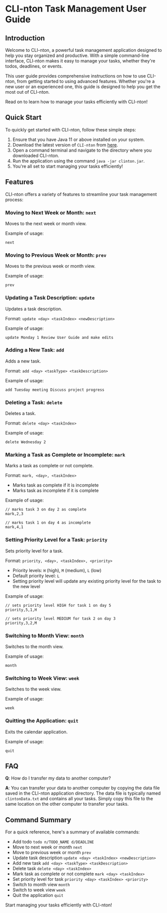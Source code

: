 # CLI-nton Task Management User Guide

## Introduction

Welcome to CLI-nton, a powerful task management application designed to help you stay organized and productive. With a simple command-line interface, CLI-nton makes it easy to manage your tasks, whether they're todos, deadlines, or events.

This user guide provides comprehensive instructions on how to use CLI-nton, from getting started to using advanced features. Whether you're a new user or an experienced one, this guide is designed to help you get the most out of CLI-nton.

Read on to learn how to manage your tasks efficiently with CLI-nton!

## Quick Start

To quickly get started with CLI-nton, follow these simple steps:

1. Ensure that you have Java 11 or above installed on your system.
2. Download the latest version of `CLI-nton` from [here](http://link.to/clinton).
3. Open a command terminal and navigate to the directory where you downloaded CLI-nton.
4. Run the application using the command `java -jar clinton.jar`.
5. You're all set to start managing your tasks efficiently!

## Features

CLI-nton offers a variety of features to streamline your task management process:


### Moving to Next Week or Month: `next`

Moves to the next week or month view.

Example of usage:

```
next
```

### Moving to Previous Week or Month: `prev`

Moves to the previous week or month view.

Example of usage:

```
prev
```

### Updating a Task Description: `update`

Updates a task description.

Format: `update <day> <taskIndex> <newDescription>`

Example of usage:

```
update Monday 1 Review User Guide and make edits
```

### Adding a New Task: `add`

Adds a new task.

Format: `add <day> <taskType> <taskDescription>`

Example of usage:

```
add Tuesday meeting Discuss project progress
```

### Deleting a Task: `delete`

Deletes a task.

Format: `delete <day> <taskIndex>`

Example of usage:

```
delete Wednesday 2
```

### Marking a Task as Complete or Incomplete: `mark`

Marks a task as complete or not complete.

Format: `mark, <day>, <taskIndex>`
- Marks task as complete if it is incomplete
- Marks task as incomplete if it is complete

Example of usage:

```
// marks task 3 on day 2 as complete
mark,2,3

// marks task 1 on day 4 as incomplete
mark,4,1
```

### Setting Priority Level for a Task: `priority`

Sets priority level for a task.

Format: `priority, <day>, <taskIndex>, <priority>`
- Priority levels: `H` (high), `M` (medium), `L` (low)
- Default priority level: `L`
- Setting priority level will update any existing priority level for the task to the new level

Example of usage:

```
// sets priority level HIGH for task 1 on day 5
priority,5,1,H

// sets priority level MEDIUM for task 2 on day 3
priority,3,2,M
```

### Switching to Month View: `month`

Switches to the month view.

Example of usage:

```
month
```

### Switching to Week View: `week`

Switches to the week view.

Example of usage:

```
week
```

### Quitting the Application: `quit`

Exits the calendar application.

Example of usage:

```
quit
```

## FAQ

**Q**: How do I transfer my data to another computer?

**A**: You can transfer your data to another computer by copying the data file saved in the CLI-nton application directory. The data file is typically named `clintonData.txt` and contains all your tasks. Simply copy this file to the same location on the other computer to transfer your tasks.

## Command Summary

For a quick reference, here's a summary of available commands:

- Add todo `todo n/TODO_NAME d/DEADLINE`
- Move to next week or month `next`
- Move to previous week or month `prev`
- Update task description `update <day> <taskIndex> <newDescription>`
- Add new task `add <day> <taskType> <taskDescription>`
- Delete task `delete <day> <taskIndex>`
- Mark task as complete or not complete `mark <day> <taskIndex>`
- Set priority level for task `priority <day> <taskIndex> <priority>`
- Switch to month view `month`
- Switch to week view `week`
- Quit the application `quit`

Start managing your tasks efficiently with CLI-nton!